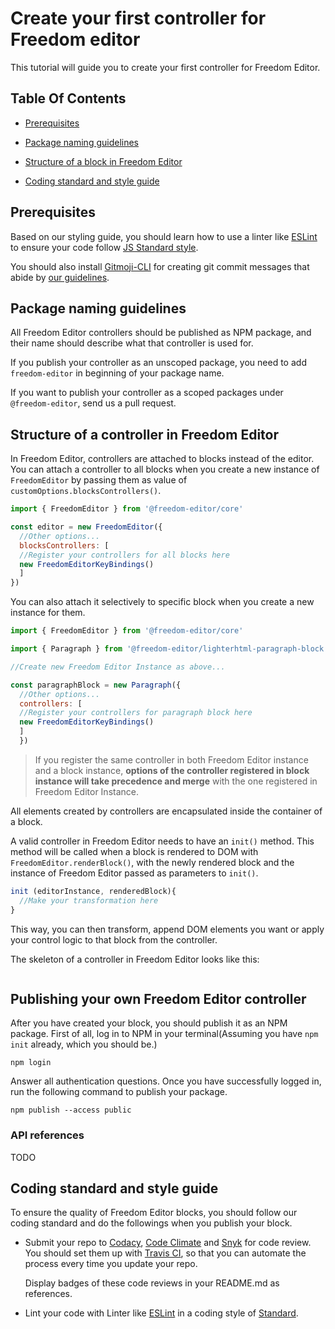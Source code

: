 # Create your first controller for Freedom editor

This tutorial will guide you to create your first controller for Freedom Editor.

## Table Of Contents

- [Prerequisites](#prerequisites)

- [Package naming guidelines](#package-naming-guidelines)

- [Structure of a block in Freedom Editor](#structure-of-a-block-in-freedom-editor)

- [Coding standard and style guide](#coding-standard-and-style-guide)

## Prerequisites

Based on our styling guide, you should learn how to use a linter like [ESLint](https://eslint.org/docs/user-guide/getting-started) to ensure your code follow [JS Standard style](https://standardjs.com/).

You should also install [Gitmoji-CLI](https://www.npmjs.com/package/gitmoji-cli) for creating git commit messages that abide by [our guidelines](https://standardjs.com/).

## Package naming guidelines

All Freedom Editor controllers should be published as NPM package, and their name should describe what that controller is used for.

If you publish your controller as an unscoped package, you need to add `freedom-editor` in beginning of your package name.

If you want to publish your controller as a scoped packages under `@freedom-editor`, send us a pull request.

## Structure of a controller in Freedom Editor

In Freedom Editor, controllers are attached to blocks instead of the editor. You can attach a controller to all blocks when you create a new instance of `FreedomEditor` by passing them as value of `customOptions.blocksControllers()`.

```javascript
import { FreedomEditor } from '@freedom-editor/core'

const editor = new FreedomEditor({
  //Other options...
  blocksControllers: [
  //Register your controllers for all blocks here
  new FreedomEditorKeyBindings()
  ]
})
```

You can also attach it selectively to specific block when you create a new instance for them.

```javascript
import { FreedomEditor } from '@freedom-editor/core'

import { Paragraph } from '@freedom-editor/lighterhtml-paragraph-block'

//Create new Freedom Editor Instance as above...

const paragraphBlock = new Paragraph({
  //Other options...
  controllers: [
  //Register your controllers for paragraph block here
  new FreedomEditorKeyBindings()
  ]
  })
```

> If you register the same controller in both Freedom Editor instance and a block instance, **options of the controller registered in block instance will take precedence and merge** with the one registered in Freedom Editor Instance.

All elements created by controllers are encapsulated inside the container of a block.

A valid controller in Freedom Editor needs to have an `init()` method. This method will be called when a block is rendered to DOM with `FreedomEditor.renderBlock()`, with the newly rendered block and the instance of Freedom Editor passed as parameters to `init()`.

```javascript
init (editorInstance, renderedBlock){
  //Make your transformation here
}
```

This way, you can then transform, append DOM elements you want or apply your control logic to that block from the controller.

The skeleton of a controller in Freedom Editor looks like this:

```

```

## Publishing your own Freedom Editor controller

After you have created your block, you should publish it as an NPM package. First of all, log in to NPM in your terminal(Assuming you have `npm init` already, which you should be.)

```shell
npm login
```

Answer all authentication questions. Once you have successfully logged in, run the following command to publish your package.

```shell
npm publish --access public
```

### API references

TODO

## Coding standard and style guide

To ensure the quality of Freedom Editor blocks, you should follow our coding standard and do the followings when you publish your block.

- Submit your repo to [Codacy](https://app.codacy.com/), [Code Climate](https://codeclimate.com/) and [Snyk](https://app.snyk.io/) for code review. You should set them up with [Travis CI](https://travis-ci.com/), so that you can automate the process every time you update your repo.

  Display badges of these code reviews in your README.md as references.

- Lint your code with Linter like [ESLint](https://eslint.org/docs/user-guide/getting-started) in a coding style of [Standard](https://www.npmjs.com/package/eslint-config-standard).
